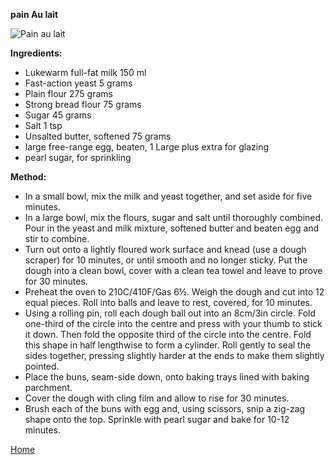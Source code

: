 **pain Au lait**


![Pain au lait](http://www.pbs.org/food/wp-content/blogs.dir/2/files/2015/02/pain-au-lait640x360.jpg  "Pain Au lait")



**Ingredients:**

-   Lukewarm full-fat milk 150 ml
-   Fast-action yeast 5 grams
-   Plain flour 275 grams
-   Strong bread flour 75 grams
-   Sugar 45 grams
-   Salt 1 tsp
-   Unsalted butter, softened 75 grams
-   large free-range egg, beaten,  1 Large plus extra for glazing
-   pearl sugar, for sprinkling


**Method:**

- In a small bowl, mix the milk and yeast together, and set aside for five minutes.
- In a large bowl, mix the flours, sugar and salt until thoroughly combined.
Pour in the yeast and milk mixture, softened butter and beaten egg and stir to combine.
- Turn out onto a lightly floured work surface and knead (use a dough scraper) for 10 minutes, or until smooth and no longer sticky.
Put the dough into a clean bowl, cover with a clean tea towel and leave to prove for 30 minutes.
- Preheat the oven to 210C/410F/Gas 6½.
Weigh the dough and cut into 12 equal pieces. Roll into balls and leave to rest, covered, for 10 minutes.
- Using a rolling pin, roll each dough ball out into an 8cm/3in circle. Fold one-third of the circle into the centre and press with your thumb to stick it down. Then fold the opposite third of the circle into the centre. Fold this shape in half lengthwise to form a cylinder. Roll gently to seal the sides together, pressing slightly harder at the ends to make them slightly pointed.
-  Place the buns, seam-side down, onto baking trays lined with baking parchment.
- Cover the dough with cling film and allow to rise for 30 minutes.
- Brush each of the buns with egg and, using scissors, snip a zig-zag shape onto the top. Sprinkle with pearl sugar and bake for 10-12 minutes.


[Home](http://localhost/Patissarie.html) 
